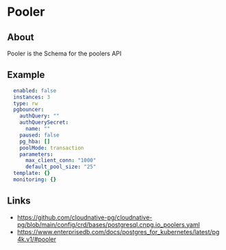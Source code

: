 # Pooler

## About
Pooler is the Schema for the poolers API

## Example
```yaml
  enabled: false
  instances: 3
  type: rw
  pgbouncer:
    authQuery: ""
    authQuerySecret: 
      name: ""
    paused: false
    pg_hba: []
    poolMode: transaction
    parameters:
      max_client_conn: "1000"
      default_pool_size: "25"
  template: {}
  monitoring: {}
```

## Links
- https://github.com/cloudnative-pg/cloudnative-pg/blob/main/config/crd/bases/postgresql.cnpg.io_poolers.yaml
- https://www.enterprisedb.com/docs/postgres_for_kubernetes/latest/pg4k.v1/#pooler